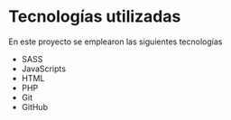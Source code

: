 # Tecnologías utilizadas
En este proyecto se emplearon las siguientes tecnologías
- SASS
- JavaScripts
- HTML
- PHP
- Git
- GitHub
